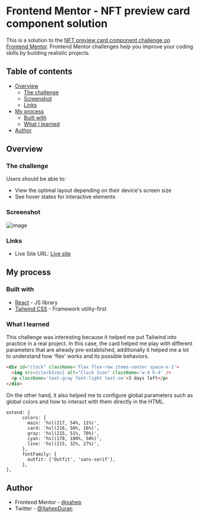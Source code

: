 # Frontend Mentor - NFT preview card component solution

This is a solution to the [NFT preview card component challenge on Frontend Mentor](https://www.frontendmentor.io/challenges/nft-preview-card-component-SbdUL_w0U). Frontend Mentor challenges help you improve your coding skills by building realistic projects. 

## Table of contents

- [Overview](#overview)
  - [The challenge](#the-challenge)
  - [Screenshot](#screenshot)
  - [Links](#links)
- [My process](#my-process)
  - [Built with](#built-with)
  - [What I learned](#what-i-learned)
- [Author](#author)

## Overview

### The challenge

Users should be able to:

- View the optimal layout depending on their device's screen size
- See hover states for interactive elements

### Screenshot

![image](https://github.com/user-attachments/assets/fe163929-f3e7-4766-a189-b280febec94a)

### Links

- Live Site URL: [Live site](https://xahep.github.io/NFT-preview-card-component/)

## My process

### Built with

- [React](https://reactjs.org/) - JS library
- [Tailwind CSS](https://tailwindcss.com/) - Framework utility-first

### What I learned

This challenge was interesting because it helped me put Tailwind into practice in a real project. In this case, the card helped me play with different parameters that are already pre-established, additionally it helped me a lot to understand how 'flex' works and its possible behaviors.

```html
<div id="clock" className='flex flex-row items-center space-x-1'>
  <img src={clockIcon} alt="Clock Icon" className='w-4 h-4' />
  <p className='text-gray font-light text-sm'>3 days left</p>
</div>
```
On the other hand, it also helped me to configure global parameters such as global colors and how to interact with them directly in the HTML.
```
extend: {
      colors: {
        main: 'hsl(217, 54%, 11%)',
        card: 'hsl(216, 50%, 16%)',
        gray: 'hsl(215, 51%, 70%)',
        cyan: 'hsl(178, 100%, 50%)',
        line: 'hsl(215, 32%, 27%)',
      },
      fontFamily: {
        outfit: ['Outfit', 'sans-serif'],
      },
},
```

## Author

- Frontend Mentor - [@xahep](https://www.frontendmentor.io/profile/Xahep)
- Twitter - [@XahepDuran](https://twitter.com/XahepDuran)
